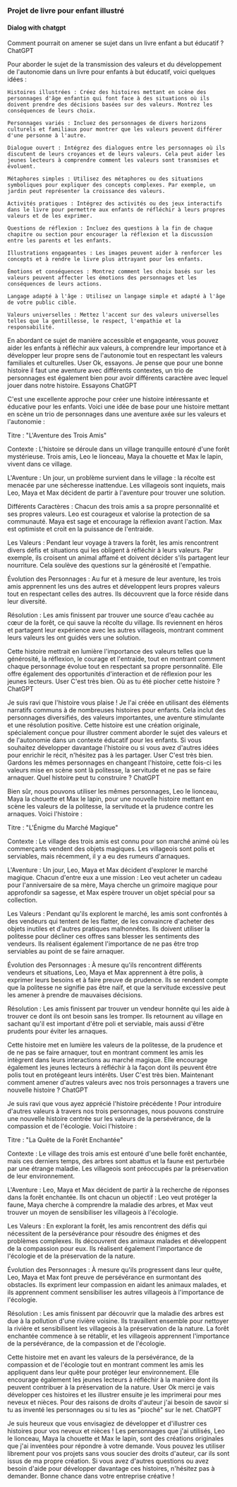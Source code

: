 ### Projet de livre pour enfant illustré

#### Dialog with chatgpt

Comment pourrait on amener se sujet dans un livre enfant a but éducatif ?
ChatGPT

Pour aborder le sujet de la transmission des valeurs et du développement de l'autonomie dans un livre pour enfants à but éducatif, voici quelques idées :

    Histoires illustrées : Créez des histoires mettant en scène des personnages d'âge enfantin qui font face à des situations où ils doivent prendre des décisions basées sur des valeurs. Montrez les conséquences de leurs choix.

    Personnages variés : Incluez des personnages de divers horizons culturels et familiaux pour montrer que les valeurs peuvent différer d'une personne à l'autre.

    Dialogue ouvert : Intégrez des dialogues entre les personnages où ils discutent de leurs croyances et de leurs valeurs. Cela peut aider les jeunes lecteurs à comprendre comment les valeurs sont transmises et évoluent.

    Métaphores simples : Utilisez des métaphores ou des situations symboliques pour expliquer des concepts complexes. Par exemple, un jardin peut représenter la croissance des valeurs.

    Activités pratiques : Intégrez des activités ou des jeux interactifs dans le livre pour permettre aux enfants de réfléchir à leurs propres valeurs et de les exprimer.

    Questions de réflexion : Incluez des questions à la fin de chaque chapitre ou section pour encourager la réflexion et la discussion entre les parents et les enfants.

    Illustrations engageantes : Les images peuvent aider à renforcer les concepts et à rendre le livre plus attrayant pour les enfants.

    Émotions et conséquences : Montrez comment les choix basés sur les valeurs peuvent affecter les émotions des personnages et les conséquences de leurs actions.

    Langage adapté à l'âge : Utilisez un langage simple et adapté à l'âge de votre public cible.

    Valeurs universelles : Mettez l'accent sur des valeurs universelles telles que la gentillesse, le respect, l'empathie et la responsabilité.

En abordant ce sujet de manière accessible et engageante, vous pouvez aider les enfants à réfléchir aux valeurs, à comprendre leur importance et à développer leur propre sens de l'autonomie tout en respectant les valeurs familiales et culturelles.
User
Ok, essayons. Je pense que pour une bonne histoire il faut une aventure avec différents contextes, un trio de personnages est également bien pour avoir différents caractère avec lequel jouer dans notre histoire.
Essayons 
ChatGPT

C'est une excellente approche pour créer une histoire intéressante et éducative pour les enfants. Voici une idée de base pour une histoire mettant en scène un trio de personnages dans une aventure axée sur les valeurs et l'autonomie :

Titre : "L'Aventure des Trois Amis"

Contexte : L'histoire se déroule dans un village tranquille entouré d'une forêt mystérieuse. Trois amis, Leo le lionceau, Maya la chouette et Max le lapin, vivent dans ce village.

L'Aventure : Un jour, un problème survient dans le village : la récolte est menacée par une sécheresse inattendue. Les villageois sont inquiets, mais Leo, Maya et Max décident de partir à l'aventure pour trouver une solution.

Différents Caractères : Chacun des trois amis a sa propre personnalité et ses propres valeurs. Leo est courageux et valorise la protection de sa communauté. Maya est sage et encourage la réflexion avant l'action. Max est optimiste et croit en la puissance de l'entraide.

Les Valeurs : Pendant leur voyage à travers la forêt, les amis rencontrent divers défis et situations qui les obligent à réfléchir à leurs valeurs. Par exemple, ils croisent un animal affamé et doivent décider s'ils partagent leur nourriture. Cela soulève des questions sur la générosité et l'empathie.

Évolution des Personnages : Au fur et à mesure de leur aventure, les trois amis apprennent les uns des autres et développent leurs propres valeurs tout en respectant celles des autres. Ils découvrent que la force réside dans leur diversité.

Résolution : Les amis finissent par trouver une source d'eau cachée au cœur de la forêt, ce qui sauve la récolte du village. Ils reviennent en héros et partagent leur expérience avec les autres villageois, montrant comment leurs valeurs les ont guidés vers une solution.

Cette histoire mettrait en lumière l'importance des valeurs telles que la générosité, la réflexion, le courage et l'entraide, tout en montrant comment chaque personnage évolue tout en respectant sa propre personnalité. Elle offre également des opportunités d'interaction et de réflexion pour les jeunes lecteurs.
User
C'est très bien. Où as tu été piocher cette histoire ?
ChatGPT

Je suis ravi que l'histoire vous plaise ! Je l'ai créée en utilisant des éléments narratifs communs à de nombreuses histoires pour enfants. Cela inclut des personnages diversifiés, des valeurs importantes, une aventure stimulante et une résolution positive. Cette histoire est une création originale, spécialement conçue pour illustrer comment aborder le sujet des valeurs et de l'autonomie dans un contexte éducatif pour les enfants. Si vous souhaitez développer davantage l'histoire ou si vous avez d'autres idées pour enrichir le récit, n'hésitez pas à les partager.
User
C'est très bien. Gardons les mêmes personnages en changeant l'histoire, cette fois-ci les valeurs mise en scène sont là politesse, la servitude et ne pas se faire arnaquer. Quel histoire peut tu construire ?
ChatGPT

Bien sûr, nous pouvons utiliser les mêmes personnages, Leo le lionceau, Maya la chouette et Max le lapin, pour une nouvelle histoire mettant en scène les valeurs de la politesse, la servitude et la prudence contre les arnaques. Voici l'histoire :

Titre : "L'Énigme du Marché Magique"

Contexte : Le village des trois amis est connu pour son marché animé où les commerçants vendent des objets magiques. Les villageois sont polis et serviables, mais récemment, il y a eu des rumeurs d'arnaques.

L'Aventure : Un jour, Leo, Maya et Max décident d'explorer le marché magique. Chacun d'entre eux a une mission : Leo veut acheter un cadeau pour l'anniversaire de sa mère, Maya cherche un grimoire magique pour approfondir sa sagesse, et Max espère trouver un objet spécial pour sa collection.

Les Valeurs : Pendant qu'ils explorent le marché, les amis sont confrontés à des vendeurs qui tentent de les flatter, de les convaincre d'acheter des objets inutiles et d'autres pratiques malhonnêtes. Ils doivent utiliser la politesse pour décliner ces offres sans blesser les sentiments des vendeurs. Ils réalisent également l'importance de ne pas être trop serviables au point de se faire arnaquer.

Évolution des Personnages : À mesure qu'ils rencontrent différents vendeurs et situations, Leo, Maya et Max apprennent à être polis, à exprimer leurs besoins et à faire preuve de prudence. Ils se rendent compte que la politesse ne signifie pas être naïf, et que la servitude excessive peut les amener à prendre de mauvaises décisions.

Résolution : Les amis finissent par trouver un vendeur honnête qui les aide à trouver ce dont ils ont besoin sans les tromper. Ils retournent au village en sachant qu'il est important d'être poli et serviable, mais aussi d'être prudents pour éviter les arnaques.

Cette histoire met en lumière les valeurs de la politesse, de la prudence et de ne pas se faire arnaquer, tout en montrant comment les amis les intègrent dans leurs interactions au marché magique. Elle encourage également les jeunes lecteurs à réfléchir à la façon dont ils peuvent être polis tout en protégeant leurs intérêts.
User
C'est très bien. Maintenant comment amener d'autres valeurs avec nos trois personnages a travers une nouvelle histoire ?
ChatGPT

Je suis ravi que vous ayez apprécié l'histoire précédente ! Pour introduire d'autres valeurs à travers nos trois personnages, nous pouvons construire une nouvelle histoire centrée sur les valeurs de la persévérance, de la compassion et de l'écologie. Voici l'histoire :

Titre : "La Quête de la Forêt Enchantée"

Contexte : Le village des trois amis est entouré d'une belle forêt enchantée, mais ces derniers temps, des arbres sont abattus et la faune est perturbée par une étrange maladie. Les villageois sont préoccupés par la préservation de leur environnement.

L'Aventure : Leo, Maya et Max décident de partir à la recherche de réponses dans la forêt enchantée. Ils ont chacun un objectif : Leo veut protéger la faune, Maya cherche à comprendre la maladie des arbres, et Max veut trouver un moyen de sensibiliser les villageois à l'écologie.

Les Valeurs : En explorant la forêt, les amis rencontrent des défis qui nécessitent de la persévérance pour résoudre des énigmes et des problèmes complexes. Ils découvrent des animaux malades et développent de la compassion pour eux. Ils réalisent également l'importance de l'écologie et de la préservation de la nature.

Évolution des Personnages : À mesure qu'ils progressent dans leur quête, Leo, Maya et Max font preuve de persévérance en surmontant des obstacles. Ils expriment leur compassion en aidant les animaux malades, et ils apprennent comment sensibiliser les autres villageois à l'importance de l'écologie.

Résolution : Les amis finissent par découvrir que la maladie des arbres est due à la pollution d'une rivière voisine. Ils travaillent ensemble pour nettoyer la rivière et sensibilisent les villageois à la préservation de la nature. La forêt enchantée commence à se rétablir, et les villageois apprennent l'importance de la persévérance, de la compassion et de l'écologie.

Cette histoire met en avant les valeurs de la persévérance, de la compassion et de l'écologie tout en montrant comment les amis les appliquent dans leur quête pour protéger leur environnement. Elle encourage également les jeunes lecteurs à réfléchir à la manière dont ils peuvent contribuer à la préservation de la nature.
User
Ok merci je vais développer ces histoires et les illustrer ensuite je les imprimerai pour mes neveux et nièces. Pour des raisons de droits d'auteur j'ai besoin de savoir si tu as inventé les personnages ou si tu les as "pioché" sur le net.
ChatGPT

Je suis heureux que vous envisagiez de développer et d'illustrer ces histoires pour vos neveux et nièces ! Les personnages que j'ai utilisés, Leo le lionceau, Maya la chouette et Max le lapin, sont des créations originales que j'ai inventées pour répondre à votre demande. Vous pouvez les utiliser librement pour vos projets sans vous soucier des droits d'auteur, car ils sont issus de ma propre création. Si vous avez d'autres questions ou avez besoin d'aide pour développer davantage ces histoires, n'hésitez pas à demander. Bonne chance dans votre entreprise créative !
